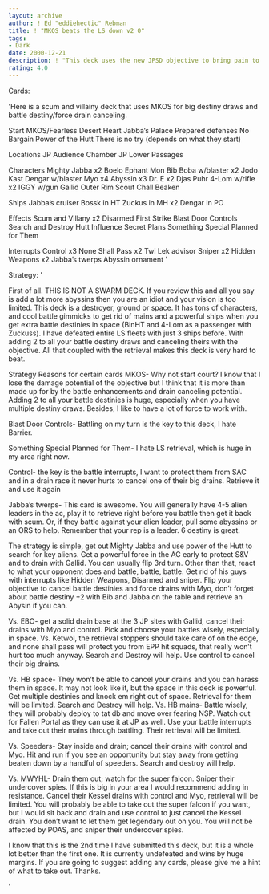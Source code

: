 ```yaml
---
layout: archive
author: ! Ed "eddiehectic" Rebman
title: ! "MKOS beats the LS down v2 0"
tags:
- Dark
date: 2000-12-21
description: ! "This deck uses the new JPSD objective to bring pain to the LS through massive battleing and retrieving.  Adding 2 to all your battle destiny draws is sick."
rating: 4.0
---
```

Cards: 

'Here is a scum and villainy deck that uses MKOS for big destiny draws and battle destiny/force drain canceling.

 Start
MKOS/Fearless
Desert Heart
Jabba&#8217;s Palace
Prepared defenses
No Bargain
Power of the Hutt
There is no try (depends on what they start)

Locations
JP Audience Chamber
JP Lower Passages

Characters
Mighty Jabba x2
Boelo
Ephant Mon
Bib
Boba w/blaster x2
Jodo Kast
Dengar w/blaster
Myo x4
Abyssin x3
Dr. E x2
Djas Puhr
4-Lom w/rifle x2
IGGY w/gun
Gallid
Outer Rim Scout
Chall Beaken

Ships
Jabba&#8217;s cruiser
Bossk in HT
Zuckus in MH x2
Dengar in PO

Effects
Scum and Villany x2
Disarmed
First Strike
Blast Door Controls
Search and Destroy
Hutt Influence
Secret Plans
Something Special Planned for Them

Interrupts
Control x3
None Shall Pass x2
Twi Lek advisor
Sniper x2
Hidden Weapons x2
Jabba&#8217;s twerps
Abyssin ornament
'

Strategy: '

First of all.  THIS IS NOT A SWARM DECK.  If you review this and all you say is add a lot more abyssins then you are an idiot and your vision is too limited.  This deck is a destroyer, ground or space.	It has tons of characters, and cool battle gimmicks to get rid of mains and a powerful ships when you get extra battle destinies in space (BinHT and 4-Lom as a passenger with Zuckuss).  I have defeated entire LS fleets with just 3 ships before.  With adding 2 to all your battle destiny draws and canceling theirs with the objective.  All that coupled with the retrieval makes this deck is very hard to beat.

Strategy Reasons for certain cards
MKOS- Why not start court? I know that I lose the damage potential of the objective but I think that it is more than made up for by the battle enhancements and drain canceling potential. Adding 2 to all your battle destinies is huge, especially when you have multiple destiny draws.  Besides, I like to have a lot of force to work with.

Blast Door Controls- Battling on my turn is the key to this deck, I hate Barrier.

Something Special Planned for Them- I hate LS retrieval, which is huge in my area right now.

Control- the key is the battle interrupts, I want to protect them from SAC and in a drain race it never hurts to cancel one of their big drains.  Retrieve it and use it again

Jabba&#8217;s twerps- This card is awesome.  You will generally have 4-5 alien leaders in the ac, play it to retrieve right before you battle then get it back with scum.  Or, if they battle against your alien leader, pull some abyssins or an ORS to help.  Remember that your rep is a leader.  6 destiny is great.

The strategy is simple, get out Mighty Jabba and use power of the Hutt to search for key aliens. Get a powerful force in the AC early to protect S&V and to drain with Gallid.  You can usually flip 3rd turn.  Other than that, react to what your opponent does and battle, battle, battle. Get rid of his guys with interrupts like Hidden Weapons, Disarmed and sniper. Flip your objective to cancel battle destinies and force drains with Myo, don&#8217;t forget about battle destiny +2 with Bib and Jabba on the table and retrieve an Abysin if you can.

Vs. EBO- get a solid drain base at the 3 JP sites with Gallid, cancel their drains with Myo and control. Pick and choose your battles wisely, especially in space. Vs. Ketwol, the retrieval stoppers should take care of on the edge, and none shall pass will protect you from EPP hit squads, that really won&#8217;t hurt too much anyway. Search and Destroy will help.  Use control to cancel their big drains.

Vs. HB space- They won&#8217;t be able to cancel your drains and you can harass them in space. It may not look like it, but the space in this deck is powerful.  Get multiple destinies and knock em right out of space.   Retrieval for them will be limited. Search and Destroy will help.
Vs. HB mains- Battle wisely, they will probably deploy to tat db and move over fearing NSP. Watch out for Fallen Portal as they can use it at JP as well. Use your battle interrupts and take out their mains through battling. Their retrieval will be limited.

Vs. Speeders- Stay inside and drain; cancel their drains with control and Myo. Hit and run if you see an opportunity but stay away from getting beaten down by a handful of speeders. Search and destroy will help.

Vs. MWYHL- Drain them out; watch for the super falcon. Sniper their undercover spies. If this is big in your area I would recommend adding in resistance. Cancel their Kessel drains with control and Myo, retrieval will be limited.  You will probably be able to take out the super falcon if you want, but I would sit back and drain and use control to just cancel the Kessel drain.  You don&#8217;t want to let them get legendary out on you.  You will not be affected by POAS, and sniper their undercover spies.

I know that this is the 2nd time I have submitted this deck, but it is a whole lot better than the first one.  It is currently undefeated and wins by huge margins.  If you are going to suggest adding any cards, please give me a hint of what to take out.  Thanks.



'
